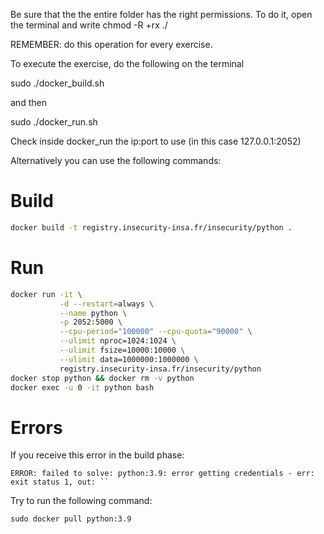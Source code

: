 Be sure that the the entire folder has the right permissions.
To do it, open the terminal and write
    chmod -R +rx ./

REMEMBER: do this operation for every exercise.

To execute the exercise, do the following on the terminal

  sudo ./docker_build.sh

and then

  sudo ./docker_run.sh

Check inside docker_run the ip:port to use (in this case 127.0.0.1:2052)

Alternatively you can use the following commands:

# Build

```bash
docker build -t registry.insecurity-insa.fr/insecurity/python .
```

# Run

```bash
docker run -it \
           -d --restart=always \
           --name python \
           -p 2052:5000 \
           --cpu-period="100000" --cpu-quota="90000" \
           --ulimit nproc=1024:1024 \
           --ulimit fsize=10000:10000 \
           --ulimit data=1000000:1000000 \
           registry.insecurity-insa.fr/insecurity/python
docker stop python && docker rm -v python
docker exec -u 0 -it python bash
```
# Errors

If you receive this error in the build phase:

    ERROR: failed to solve: python:3.9: error getting credentials - err: exit status 1, out: ``

Try to run the following command:

    sudo docker pull python:3.9